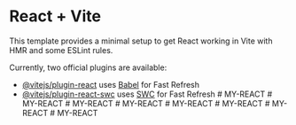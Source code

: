 # React + Vite

This template provides a minimal setup to get React working in Vite with HMR and some ESLint rules.

Currently, two official plugins are available:

- [@vitejs/plugin-react](https://github.com/vitejs/vite-plugin-react/blob/main/packages/plugin-react/README.md) uses [Babel](https://babeljs.io/) for Fast Refresh
- [@vitejs/plugin-react-swc](https://github.com/vitejs/vite-plugin-react-swc) uses [SWC](https://swc.rs/) for Fast Refresh
#   M Y - R E A C T  
 #   M Y - R E A C T  
 #   M Y - R E A C T  
 #   M Y - R E A C T  
 #   M Y - R E A C T  
 #   M Y - R E A C T  
 #   M Y - R E A C T  
 #   M Y - R E A C T  
 